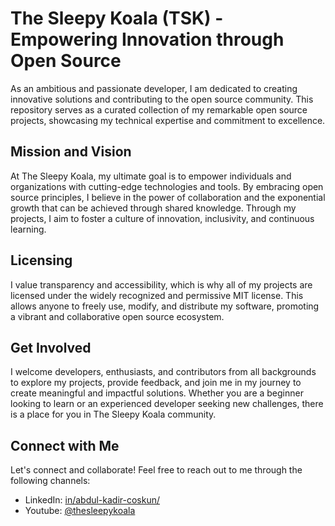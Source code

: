 # The Sleepy Koala (TSK) - Empowering Innovation through Open Source

As an ambitious and passionate developer, I am dedicated to creating innovative solutions and contributing to the open source community. This repository serves as a curated collection of my remarkable open source projects, showcasing my technical expertise and commitment to excellence.

## Mission and Vision

At The Sleepy Koala, my ultimate goal is to empower individuals and organizations with cutting-edge technologies and tools. By embracing open source principles, I believe in the power of collaboration and the exponential growth that can be achieved through shared knowledge. Through my projects, I aim to foster a culture of innovation, inclusivity, and continuous learning.

## Licensing

I value transparency and accessibility, which is why all of my projects are licensed under the widely recognized and permissive MIT license. This allows anyone to freely use, modify, and distribute my software, promoting a vibrant and collaborative open source ecosystem.

## Get Involved

I welcome developers, enthusiasts, and contributors from all backgrounds to explore my projects, provide feedback, and join me in my journey to create meaningful and impactful solutions. Whether you are a beginner looking to learn or an experienced developer seeking new challenges, there is a place for you in The Sleepy Koala community.

## Connect with Me

Let's connect and collaborate! Feel free to reach out to me through the following channels:

- LinkedIn: [in/abdul-kadir-coskun/](https://www.linkedin.com/in/abdul-kadir-coskun/)
- Youtube: [@thesleepykoala](https://www.youtube.com/channel/UC8__XEn9chu9LYDxFC4WzIA)
